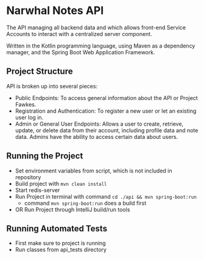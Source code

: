# Narwhal Notes API
The API managing all backend data and which allows front-end Service Accounts to interact with a centralized server component.

Written in the Kotlin programming language, using Maven as 
a dependency manager, and the Spring Boot Web
Application Framework.

## Project Structure 

API is broken up into several pieces:
- Public Endpoints: To access general information about the API or Project Fawkes.
- Registration and Authentication: To register a new user or let an existing user log in.
- Admin or General User Endpoints: Allows a user to create, retrieve, update, or delete data from their account, including profile data and note data. Admins have the ability to access certain data about users.

## Running the Project
- Set environment variables from script, which is not included in repository
- Build project with `mvn clean install`
- Start redis-server
- Run Project in terminal with command `cd ./api &&
mvn spring-boot:run`
  - command `mvn spring-boot:run` does a build first
- OR Run Project through IntelliJ build/run tools
  
## Running Automated Tests
- First make sure to project is running
- Run classes from api_tests directory
